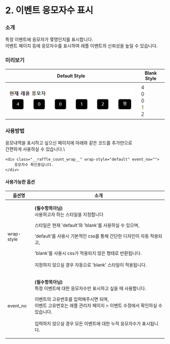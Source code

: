# 2. 이벤트 응모자수 표시

### 소개

특정 이벤트에 응모자가 몇명인지를 표시합니다.\
이벤트 페이지 등에 응모자수를 표시하여 래플 이벤트의 신뢰성을 높일 수 있습니다.

### 미리보기

| Default Style                           | Blank Style                             |
| --------------------------------------- | --------------------------------------- |
| ![](<../.gitbook/assets/image (2).png>) | ![](<../.gitbook/assets/image (3).png>) |

### 사용방법

응모내역을 표시하고 싶으신 페이지에 아래와 같은 코드를 추가만으로\
간편하게 사용하실 수 있습니다.\


```markup
<div class="__raffle_count_wrap__" wrap-style="default" event_no="">
    응모자수 확인중입니다.
</div>
```



#### 사용가능한 옵션&#x20;

| 옵션명        | 소개                                                                                                                                                                                                                                                       |
| ---------- | -------------------------------------------------------------------------------------------------------------------------------------------------------------------------------------------------------------------------------------------------------- |
| wrap-style | <p><strong>(필수항목아님)</strong><br>사용하고자 하는 스타일을 지정합니다</p><p>스타일은 현재 'default'와 'blank'를 사용하실 수 있으며,<br></p><p>'default'를 사용시 기본적인 css를 통해 간단한 디자인이 자동 적용되고,<br></p><p>'blank'를 사용시 css가 적용되지 않은 형태로 반환됩니다.<br><br>지정하지 않으실 경우 자동으로 'blank' 스타일이 적용됩니다.</p> |
| event\_no  | <p><strong>(필수항목아님)</strong><br><strong></strong>특정 이벤트에 대한 응모자수만 표시하고 싶을 때 사용합니다.<br></p><p>이벤트의 고유번호를 입력해주시면 되며,<br>이벤트 고유번호는 래플 관리자 페이지 > 이벤트 수정에서 확인하실 수 있습니다.<br><br>입력하지 않으실 경우 모든 이벤트에 대한 누적 응모자수가 표시됩니다.</p>                                     |
